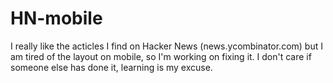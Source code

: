HN-mobile
=========

I really like the acticles I find on Hacker News (news.ycombinator.com) but I am tired of the layout on mobile, so I'm working on fixing it. I don't care if someone else has done it, learning is my excuse.
